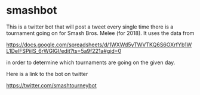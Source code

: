 # smashbot
This is a twitter bot that will post a tweet every single time there is a tournament going on for Smash Bros. Melee (for 2018).
It uses the data from 

https://docs.google.com/spreadsheets/d/1WXWd5yTWVTKQ6S6OXrfYb1WL1DelFSPiiIS_6rWGlGI/edit?ts=5a9f221a#gid=0 

in order to determine
which tournaments are going on the given day.


Here is a link to the bot on twitter

https://twitter.com/smashtourneybot
